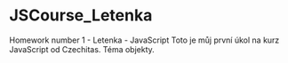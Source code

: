 # JSCourse_Letenka
Homework number 1 - Letenka - JavaScript
Toto je můj první úkol na kurz JavaScript od Czechitas.
Téma objekty.